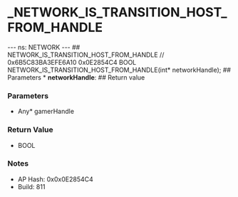 # _NETWORK_IS_TRANSITION_HOST_FROM_HANDLE

--- ns: NETWORK --- ## NETWORK_IS_TRANSITION_HOST_FROM_HANDLE  // 0x6B5C83BA3EFE6A10 0x0E2854C4 BOOL NETWORK_IS_TRANSITION_HOST_FROM_HANDLE(int* networkHandle);   ## Parameters * **networkHandle**:  ## Return value

### Parameters
* Any* gamerHandle

### Return Value
* BOOL

### Notes
* AP Hash: 0x0x0E2854C4
* Build: 811

